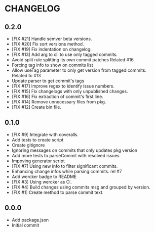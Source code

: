 # CHANGELOG

## 0.2.0
- [FIX #21] Handle semver beta versions.
- [FIX #20] Fix sort versions method.
- [FIX #19] Fix indentation on changelog.
- [FIX #13] Add arg to cli to use only tagged commits.
- Avoid split rule splitting its own commit patches
  Related #16
- Forcing tag info to show on commits list
- Allow useTag parameter to only get version from tagged commits.
  Related to #13
- Update parser to get commit's tags
- [FIX #17] Improve regex to identify issue numbers.
- [FIX #15] Fix changelogs with only unpublished changes.
- [FIX #16] Fix extraction of commit's first line.
- [FIX #14] Remove unnecessary files from pkg.
- [FIX #12] Create bin file.

## 0.1.0
- [FIX #9] Integrate with coveralls.
- Add tests to create script
- Create gitignore
- Ignoring messages on commits that only updates pkg version
- Add more tests to parseCommit with resolved issues
- Impoving generator script
- [FIX #7] Using new info to filter significant commits.
- Enhancing change infos while parsing commits. rel #7
- Add wercker badge to README
- [FIX #3] Using wercker as CI.
- [FIX #4] Build changes using commits msg and grouped by version.
- [FIX #1] Create method to parse commit text.

## 0.0.0
- Add package.json
- Initial commit
